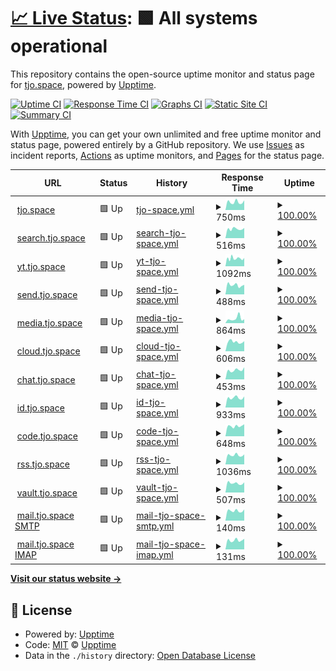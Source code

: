 # [📈 Live Status](https://status.tjo.space): <!--live status--> **🟩 All systems operational**

This repository contains the open-source uptime monitor and status page for [tjo.space](https://tjo.space), powered by [Upptime](https://github.com/upptime/upptime).

[![Uptime CI](https://github.com/tjo-space/status/workflows/Uptime%20CI/badge.svg)](https://github.com/tjo-space/status/actions?query=workflow%3A%22Uptime+CI%22)
[![Response Time CI](https://github.com/tjo-space/status/workflows/Response%20Time%20CI/badge.svg)](https://github.com/tjo-space/status/actions?query=workflow%3A%22Response+Time+CI%22)
[![Graphs CI](https://github.com/tjo-space/status/workflows/Graphs%20CI/badge.svg)](https://github.com/tjo-space/status/actions?query=workflow%3A%22Graphs+CI%22)
[![Static Site CI](https://github.com/tjo-space/status/workflows/Static%20Site%20CI/badge.svg)](https://github.com/tjo-space/status/actions?query=workflow%3A%22Static+Site+CI%22)
[![Summary CI](https://github.com/tjo-space/status/workflows/Summary%20CI/badge.svg)](https://github.com/tjo-space/status/actions?query=workflow%3A%22Summary+CI%22)

With [Upptime](https://upptime.js.org), you can get your own unlimited and free uptime monitor and status page, powered entirely by a GitHub repository. We use [Issues](https://github.com/upptime/upptime/issues) as incident reports, [Actions](https://github.com/tjo-space/status/actions) as uptime monitors, and [Pages](https://status.tjo.space) for the status page.

<!--start: status pages-->
<!-- This summary is generated by Upptime (https://github.com/upptime/upptime) -->
<!-- Do not edit this manually, your changes will be overwritten -->
<!-- prettier-ignore -->
| URL | Status | History | Response Time | Uptime |
| --- | ------ | ------- | ------------- | ------ |
| <img alt="" src="https://icons.duckduckgo.com/ip3/tjo.space.ico" height="13"> [tjo.space](https://tjo.space) | 🟩 Up | [tjo-space.yml](https://github.com/tjo-space/status/commits/HEAD/history/tjo-space.yml) | <details><summary><img alt="Response time graph" src="./graphs/tjo-space/response-time-week.png" height="20"> 750ms</summary><br><a href="https://status.tjo.space/history/tjo-space"><img alt="Response time 639" src="https://img.shields.io/endpoint?url=https%3A%2F%2Fraw.githubusercontent.com%2Ftjo-space%2Fstatus%2FHEAD%2Fapi%2Ftjo-space%2Fresponse-time.json"></a><br><a href="https://status.tjo.space/history/tjo-space"><img alt="24-hour response time 909" src="https://img.shields.io/endpoint?url=https%3A%2F%2Fraw.githubusercontent.com%2Ftjo-space%2Fstatus%2FHEAD%2Fapi%2Ftjo-space%2Fresponse-time-day.json"></a><br><a href="https://status.tjo.space/history/tjo-space"><img alt="7-day response time 750" src="https://img.shields.io/endpoint?url=https%3A%2F%2Fraw.githubusercontent.com%2Ftjo-space%2Fstatus%2FHEAD%2Fapi%2Ftjo-space%2Fresponse-time-week.json"></a><br><a href="https://status.tjo.space/history/tjo-space"><img alt="30-day response time 818" src="https://img.shields.io/endpoint?url=https%3A%2F%2Fraw.githubusercontent.com%2Ftjo-space%2Fstatus%2FHEAD%2Fapi%2Ftjo-space%2Fresponse-time-month.json"></a><br><a href="https://status.tjo.space/history/tjo-space"><img alt="1-year response time 855" src="https://img.shields.io/endpoint?url=https%3A%2F%2Fraw.githubusercontent.com%2Ftjo-space%2Fstatus%2FHEAD%2Fapi%2Ftjo-space%2Fresponse-time-year.json"></a></details> | <details><summary><a href="https://status.tjo.space/history/tjo-space">100.00%</a></summary><a href="https://status.tjo.space/history/tjo-space"><img alt="All-time uptime 98.30%" src="https://img.shields.io/endpoint?url=https%3A%2F%2Fraw.githubusercontent.com%2Ftjo-space%2Fstatus%2FHEAD%2Fapi%2Ftjo-space%2Fuptime.json"></a><br><a href="https://status.tjo.space/history/tjo-space"><img alt="24-hour uptime 100.00%" src="https://img.shields.io/endpoint?url=https%3A%2F%2Fraw.githubusercontent.com%2Ftjo-space%2Fstatus%2FHEAD%2Fapi%2Ftjo-space%2Fuptime-day.json"></a><br><a href="https://status.tjo.space/history/tjo-space"><img alt="7-day uptime 100.00%" src="https://img.shields.io/endpoint?url=https%3A%2F%2Fraw.githubusercontent.com%2Ftjo-space%2Fstatus%2FHEAD%2Fapi%2Ftjo-space%2Fuptime-week.json"></a><br><a href="https://status.tjo.space/history/tjo-space"><img alt="30-day uptime 100.00%" src="https://img.shields.io/endpoint?url=https%3A%2F%2Fraw.githubusercontent.com%2Ftjo-space%2Fstatus%2FHEAD%2Fapi%2Ftjo-space%2Fuptime-month.json"></a><br><a href="https://status.tjo.space/history/tjo-space"><img alt="1-year uptime 100.00%" src="https://img.shields.io/endpoint?url=https%3A%2F%2Fraw.githubusercontent.com%2Ftjo-space%2Fstatus%2FHEAD%2Fapi%2Ftjo-space%2Fuptime-year.json"></a></details>
| <img alt="" src="https://icons.duckduckgo.com/ip3/search.tjo.space.ico" height="13"> [search.tjo.space](https://search.tjo.space) | 🟩 Up | [search-tjo-space.yml](https://github.com/tjo-space/status/commits/HEAD/history/search-tjo-space.yml) | <details><summary><img alt="Response time graph" src="./graphs/search-tjo-space/response-time-week.png" height="20"> 516ms</summary><br><a href="https://status.tjo.space/history/search-tjo-space"><img alt="Response time 547" src="https://img.shields.io/endpoint?url=https%3A%2F%2Fraw.githubusercontent.com%2Ftjo-space%2Fstatus%2FHEAD%2Fapi%2Fsearch-tjo-space%2Fresponse-time.json"></a><br><a href="https://status.tjo.space/history/search-tjo-space"><img alt="24-hour response time 604" src="https://img.shields.io/endpoint?url=https%3A%2F%2Fraw.githubusercontent.com%2Ftjo-space%2Fstatus%2FHEAD%2Fapi%2Fsearch-tjo-space%2Fresponse-time-day.json"></a><br><a href="https://status.tjo.space/history/search-tjo-space"><img alt="7-day response time 516" src="https://img.shields.io/endpoint?url=https%3A%2F%2Fraw.githubusercontent.com%2Ftjo-space%2Fstatus%2FHEAD%2Fapi%2Fsearch-tjo-space%2Fresponse-time-week.json"></a><br><a href="https://status.tjo.space/history/search-tjo-space"><img alt="30-day response time 548" src="https://img.shields.io/endpoint?url=https%3A%2F%2Fraw.githubusercontent.com%2Ftjo-space%2Fstatus%2FHEAD%2Fapi%2Fsearch-tjo-space%2Fresponse-time-month.json"></a><br><a href="https://status.tjo.space/history/search-tjo-space"><img alt="1-year response time 547" src="https://img.shields.io/endpoint?url=https%3A%2F%2Fraw.githubusercontent.com%2Ftjo-space%2Fstatus%2FHEAD%2Fapi%2Fsearch-tjo-space%2Fresponse-time-year.json"></a></details> | <details><summary><a href="https://status.tjo.space/history/search-tjo-space">100.00%</a></summary><a href="https://status.tjo.space/history/search-tjo-space"><img alt="All-time uptime 100.00%" src="https://img.shields.io/endpoint?url=https%3A%2F%2Fraw.githubusercontent.com%2Ftjo-space%2Fstatus%2FHEAD%2Fapi%2Fsearch-tjo-space%2Fuptime.json"></a><br><a href="https://status.tjo.space/history/search-tjo-space"><img alt="24-hour uptime 100.00%" src="https://img.shields.io/endpoint?url=https%3A%2F%2Fraw.githubusercontent.com%2Ftjo-space%2Fstatus%2FHEAD%2Fapi%2Fsearch-tjo-space%2Fuptime-day.json"></a><br><a href="https://status.tjo.space/history/search-tjo-space"><img alt="7-day uptime 100.00%" src="https://img.shields.io/endpoint?url=https%3A%2F%2Fraw.githubusercontent.com%2Ftjo-space%2Fstatus%2FHEAD%2Fapi%2Fsearch-tjo-space%2Fuptime-week.json"></a><br><a href="https://status.tjo.space/history/search-tjo-space"><img alt="30-day uptime 100.00%" src="https://img.shields.io/endpoint?url=https%3A%2F%2Fraw.githubusercontent.com%2Ftjo-space%2Fstatus%2FHEAD%2Fapi%2Fsearch-tjo-space%2Fuptime-month.json"></a><br><a href="https://status.tjo.space/history/search-tjo-space"><img alt="1-year uptime 100.00%" src="https://img.shields.io/endpoint?url=https%3A%2F%2Fraw.githubusercontent.com%2Ftjo-space%2Fstatus%2FHEAD%2Fapi%2Fsearch-tjo-space%2Fuptime-year.json"></a></details>
| <img alt="" src="https://icons.duckduckgo.com/ip3/yt.tjo.space.ico" height="13"> [yt.tjo.space](https://yt.tjo.space/feed/trending) | 🟩 Up | [yt-tjo-space.yml](https://github.com/tjo-space/status/commits/HEAD/history/yt-tjo-space.yml) | <details><summary><img alt="Response time graph" src="./graphs/yt-tjo-space/response-time-week.png" height="20"> 1092ms</summary><br><a href="https://status.tjo.space/history/yt-tjo-space"><img alt="Response time 1156" src="https://img.shields.io/endpoint?url=https%3A%2F%2Fraw.githubusercontent.com%2Ftjo-space%2Fstatus%2FHEAD%2Fapi%2Fyt-tjo-space%2Fresponse-time.json"></a><br><a href="https://status.tjo.space/history/yt-tjo-space"><img alt="24-hour response time 1141" src="https://img.shields.io/endpoint?url=https%3A%2F%2Fraw.githubusercontent.com%2Ftjo-space%2Fstatus%2FHEAD%2Fapi%2Fyt-tjo-space%2Fresponse-time-day.json"></a><br><a href="https://status.tjo.space/history/yt-tjo-space"><img alt="7-day response time 1092" src="https://img.shields.io/endpoint?url=https%3A%2F%2Fraw.githubusercontent.com%2Ftjo-space%2Fstatus%2FHEAD%2Fapi%2Fyt-tjo-space%2Fresponse-time-week.json"></a><br><a href="https://status.tjo.space/history/yt-tjo-space"><img alt="30-day response time 1128" src="https://img.shields.io/endpoint?url=https%3A%2F%2Fraw.githubusercontent.com%2Ftjo-space%2Fstatus%2FHEAD%2Fapi%2Fyt-tjo-space%2Fresponse-time-month.json"></a><br><a href="https://status.tjo.space/history/yt-tjo-space"><img alt="1-year response time 1156" src="https://img.shields.io/endpoint?url=https%3A%2F%2Fraw.githubusercontent.com%2Ftjo-space%2Fstatus%2FHEAD%2Fapi%2Fyt-tjo-space%2Fresponse-time-year.json"></a></details> | <details><summary><a href="https://status.tjo.space/history/yt-tjo-space">100.00%</a></summary><a href="https://status.tjo.space/history/yt-tjo-space"><img alt="All-time uptime 99.97%" src="https://img.shields.io/endpoint?url=https%3A%2F%2Fraw.githubusercontent.com%2Ftjo-space%2Fstatus%2FHEAD%2Fapi%2Fyt-tjo-space%2Fuptime.json"></a><br><a href="https://status.tjo.space/history/yt-tjo-space"><img alt="24-hour uptime 100.00%" src="https://img.shields.io/endpoint?url=https%3A%2F%2Fraw.githubusercontent.com%2Ftjo-space%2Fstatus%2FHEAD%2Fapi%2Fyt-tjo-space%2Fuptime-day.json"></a><br><a href="https://status.tjo.space/history/yt-tjo-space"><img alt="7-day uptime 100.00%" src="https://img.shields.io/endpoint?url=https%3A%2F%2Fraw.githubusercontent.com%2Ftjo-space%2Fstatus%2FHEAD%2Fapi%2Fyt-tjo-space%2Fuptime-week.json"></a><br><a href="https://status.tjo.space/history/yt-tjo-space"><img alt="30-day uptime 100.00%" src="https://img.shields.io/endpoint?url=https%3A%2F%2Fraw.githubusercontent.com%2Ftjo-space%2Fstatus%2FHEAD%2Fapi%2Fyt-tjo-space%2Fuptime-month.json"></a><br><a href="https://status.tjo.space/history/yt-tjo-space"><img alt="1-year uptime 99.97%" src="https://img.shields.io/endpoint?url=https%3A%2F%2Fraw.githubusercontent.com%2Ftjo-space%2Fstatus%2FHEAD%2Fapi%2Fyt-tjo-space%2Fuptime-year.json"></a></details>
| <img alt="" src="https://icons.duckduckgo.com/ip3/send.tjo.space.ico" height="13"> [send.tjo.space](https://send.tjo.space) | 🟩 Up | [send-tjo-space.yml](https://github.com/tjo-space/status/commits/HEAD/history/send-tjo-space.yml) | <details><summary><img alt="Response time graph" src="./graphs/send-tjo-space/response-time-week.png" height="20"> 488ms</summary><br><a href="https://status.tjo.space/history/send-tjo-space"><img alt="Response time 545" src="https://img.shields.io/endpoint?url=https%3A%2F%2Fraw.githubusercontent.com%2Ftjo-space%2Fstatus%2FHEAD%2Fapi%2Fsend-tjo-space%2Fresponse-time.json"></a><br><a href="https://status.tjo.space/history/send-tjo-space"><img alt="24-hour response time 488" src="https://img.shields.io/endpoint?url=https%3A%2F%2Fraw.githubusercontent.com%2Ftjo-space%2Fstatus%2FHEAD%2Fapi%2Fsend-tjo-space%2Fresponse-time-day.json"></a><br><a href="https://status.tjo.space/history/send-tjo-space"><img alt="7-day response time 488" src="https://img.shields.io/endpoint?url=https%3A%2F%2Fraw.githubusercontent.com%2Ftjo-space%2Fstatus%2FHEAD%2Fapi%2Fsend-tjo-space%2Fresponse-time-week.json"></a><br><a href="https://status.tjo.space/history/send-tjo-space"><img alt="30-day response time 544" src="https://img.shields.io/endpoint?url=https%3A%2F%2Fraw.githubusercontent.com%2Ftjo-space%2Fstatus%2FHEAD%2Fapi%2Fsend-tjo-space%2Fresponse-time-month.json"></a><br><a href="https://status.tjo.space/history/send-tjo-space"><img alt="1-year response time 545" src="https://img.shields.io/endpoint?url=https%3A%2F%2Fraw.githubusercontent.com%2Ftjo-space%2Fstatus%2FHEAD%2Fapi%2Fsend-tjo-space%2Fresponse-time-year.json"></a></details> | <details><summary><a href="https://status.tjo.space/history/send-tjo-space">100.00%</a></summary><a href="https://status.tjo.space/history/send-tjo-space"><img alt="All-time uptime 100.00%" src="https://img.shields.io/endpoint?url=https%3A%2F%2Fraw.githubusercontent.com%2Ftjo-space%2Fstatus%2FHEAD%2Fapi%2Fsend-tjo-space%2Fuptime.json"></a><br><a href="https://status.tjo.space/history/send-tjo-space"><img alt="24-hour uptime 100.00%" src="https://img.shields.io/endpoint?url=https%3A%2F%2Fraw.githubusercontent.com%2Ftjo-space%2Fstatus%2FHEAD%2Fapi%2Fsend-tjo-space%2Fuptime-day.json"></a><br><a href="https://status.tjo.space/history/send-tjo-space"><img alt="7-day uptime 100.00%" src="https://img.shields.io/endpoint?url=https%3A%2F%2Fraw.githubusercontent.com%2Ftjo-space%2Fstatus%2FHEAD%2Fapi%2Fsend-tjo-space%2Fuptime-week.json"></a><br><a href="https://status.tjo.space/history/send-tjo-space"><img alt="30-day uptime 100.00%" src="https://img.shields.io/endpoint?url=https%3A%2F%2Fraw.githubusercontent.com%2Ftjo-space%2Fstatus%2FHEAD%2Fapi%2Fsend-tjo-space%2Fuptime-month.json"></a><br><a href="https://status.tjo.space/history/send-tjo-space"><img alt="1-year uptime 100.00%" src="https://img.shields.io/endpoint?url=https%3A%2F%2Fraw.githubusercontent.com%2Ftjo-space%2Fstatus%2FHEAD%2Fapi%2Fsend-tjo-space%2Fuptime-year.json"></a></details>
| <img alt="" src="https://icons.duckduckgo.com/ip3/media.tjo.space.ico" height="13"> [media.tjo.space](https://media.tjo.space) | 🟩 Up | [media-tjo-space.yml](https://github.com/tjo-space/status/commits/HEAD/history/media-tjo-space.yml) | <details><summary><img alt="Response time graph" src="./graphs/media-tjo-space/response-time-week.png" height="20"> 864ms</summary><br><a href="https://status.tjo.space/history/media-tjo-space"><img alt="Response time 711" src="https://img.shields.io/endpoint?url=https%3A%2F%2Fraw.githubusercontent.com%2Ftjo-space%2Fstatus%2FHEAD%2Fapi%2Fmedia-tjo-space%2Fresponse-time.json"></a><br><a href="https://status.tjo.space/history/media-tjo-space"><img alt="24-hour response time 703" src="https://img.shields.io/endpoint?url=https%3A%2F%2Fraw.githubusercontent.com%2Ftjo-space%2Fstatus%2FHEAD%2Fapi%2Fmedia-tjo-space%2Fresponse-time-day.json"></a><br><a href="https://status.tjo.space/history/media-tjo-space"><img alt="7-day response time 864" src="https://img.shields.io/endpoint?url=https%3A%2F%2Fraw.githubusercontent.com%2Ftjo-space%2Fstatus%2FHEAD%2Fapi%2Fmedia-tjo-space%2Fresponse-time-week.json"></a><br><a href="https://status.tjo.space/history/media-tjo-space"><img alt="30-day response time 762" src="https://img.shields.io/endpoint?url=https%3A%2F%2Fraw.githubusercontent.com%2Ftjo-space%2Fstatus%2FHEAD%2Fapi%2Fmedia-tjo-space%2Fresponse-time-month.json"></a><br><a href="https://status.tjo.space/history/media-tjo-space"><img alt="1-year response time 730" src="https://img.shields.io/endpoint?url=https%3A%2F%2Fraw.githubusercontent.com%2Ftjo-space%2Fstatus%2FHEAD%2Fapi%2Fmedia-tjo-space%2Fresponse-time-year.json"></a></details> | <details><summary><a href="https://status.tjo.space/history/media-tjo-space">100.00%</a></summary><a href="https://status.tjo.space/history/media-tjo-space"><img alt="All-time uptime 99.28%" src="https://img.shields.io/endpoint?url=https%3A%2F%2Fraw.githubusercontent.com%2Ftjo-space%2Fstatus%2FHEAD%2Fapi%2Fmedia-tjo-space%2Fuptime.json"></a><br><a href="https://status.tjo.space/history/media-tjo-space"><img alt="24-hour uptime 100.00%" src="https://img.shields.io/endpoint?url=https%3A%2F%2Fraw.githubusercontent.com%2Ftjo-space%2Fstatus%2FHEAD%2Fapi%2Fmedia-tjo-space%2Fuptime-day.json"></a><br><a href="https://status.tjo.space/history/media-tjo-space"><img alt="7-day uptime 100.00%" src="https://img.shields.io/endpoint?url=https%3A%2F%2Fraw.githubusercontent.com%2Ftjo-space%2Fstatus%2FHEAD%2Fapi%2Fmedia-tjo-space%2Fuptime-week.json"></a><br><a href="https://status.tjo.space/history/media-tjo-space"><img alt="30-day uptime 100.00%" src="https://img.shields.io/endpoint?url=https%3A%2F%2Fraw.githubusercontent.com%2Ftjo-space%2Fstatus%2FHEAD%2Fapi%2Fmedia-tjo-space%2Fuptime-month.json"></a><br><a href="https://status.tjo.space/history/media-tjo-space"><img alt="1-year uptime 99.10%" src="https://img.shields.io/endpoint?url=https%3A%2F%2Fraw.githubusercontent.com%2Ftjo-space%2Fstatus%2FHEAD%2Fapi%2Fmedia-tjo-space%2Fuptime-year.json"></a></details>
| <img alt="" src="https://icons.duckduckgo.com/ip3/cloud.tjo.space.ico" height="13"> [cloud.tjo.space](https://cloud.tjo.space/status.php) | 🟩 Up | [cloud-tjo-space.yml](https://github.com/tjo-space/status/commits/HEAD/history/cloud-tjo-space.yml) | <details><summary><img alt="Response time graph" src="./graphs/cloud-tjo-space/response-time-week.png" height="20"> 606ms</summary><br><a href="https://status.tjo.space/history/cloud-tjo-space"><img alt="Response time 2019" src="https://img.shields.io/endpoint?url=https%3A%2F%2Fraw.githubusercontent.com%2Ftjo-space%2Fstatus%2FHEAD%2Fapi%2Fcloud-tjo-space%2Fresponse-time.json"></a><br><a href="https://status.tjo.space/history/cloud-tjo-space"><img alt="24-hour response time 665" src="https://img.shields.io/endpoint?url=https%3A%2F%2Fraw.githubusercontent.com%2Ftjo-space%2Fstatus%2FHEAD%2Fapi%2Fcloud-tjo-space%2Fresponse-time-day.json"></a><br><a href="https://status.tjo.space/history/cloud-tjo-space"><img alt="7-day response time 606" src="https://img.shields.io/endpoint?url=https%3A%2F%2Fraw.githubusercontent.com%2Ftjo-space%2Fstatus%2FHEAD%2Fapi%2Fcloud-tjo-space%2Fresponse-time-week.json"></a><br><a href="https://status.tjo.space/history/cloud-tjo-space"><img alt="30-day response time 630" src="https://img.shields.io/endpoint?url=https%3A%2F%2Fraw.githubusercontent.com%2Ftjo-space%2Fstatus%2FHEAD%2Fapi%2Fcloud-tjo-space%2Fresponse-time-month.json"></a><br><a href="https://status.tjo.space/history/cloud-tjo-space"><img alt="1-year response time 1446" src="https://img.shields.io/endpoint?url=https%3A%2F%2Fraw.githubusercontent.com%2Ftjo-space%2Fstatus%2FHEAD%2Fapi%2Fcloud-tjo-space%2Fresponse-time-year.json"></a></details> | <details><summary><a href="https://status.tjo.space/history/cloud-tjo-space">100.00%</a></summary><a href="https://status.tjo.space/history/cloud-tjo-space"><img alt="All-time uptime 97.74%" src="https://img.shields.io/endpoint?url=https%3A%2F%2Fraw.githubusercontent.com%2Ftjo-space%2Fstatus%2FHEAD%2Fapi%2Fcloud-tjo-space%2Fuptime.json"></a><br><a href="https://status.tjo.space/history/cloud-tjo-space"><img alt="24-hour uptime 100.00%" src="https://img.shields.io/endpoint?url=https%3A%2F%2Fraw.githubusercontent.com%2Ftjo-space%2Fstatus%2FHEAD%2Fapi%2Fcloud-tjo-space%2Fuptime-day.json"></a><br><a href="https://status.tjo.space/history/cloud-tjo-space"><img alt="7-day uptime 100.00%" src="https://img.shields.io/endpoint?url=https%3A%2F%2Fraw.githubusercontent.com%2Ftjo-space%2Fstatus%2FHEAD%2Fapi%2Fcloud-tjo-space%2Fuptime-week.json"></a><br><a href="https://status.tjo.space/history/cloud-tjo-space"><img alt="30-day uptime 100.00%" src="https://img.shields.io/endpoint?url=https%3A%2F%2Fraw.githubusercontent.com%2Ftjo-space%2Fstatus%2FHEAD%2Fapi%2Fcloud-tjo-space%2Fuptime-month.json"></a><br><a href="https://status.tjo.space/history/cloud-tjo-space"><img alt="1-year uptime 98.45%" src="https://img.shields.io/endpoint?url=https%3A%2F%2Fraw.githubusercontent.com%2Ftjo-space%2Fstatus%2FHEAD%2Fapi%2Fcloud-tjo-space%2Fuptime-year.json"></a></details>
| <img alt="" src="https://icons.duckduckgo.com/ip3/chat.tjo.space.ico" height="13"> [chat.tjo.space](https://chat.tjo.space) | 🟩 Up | [chat-tjo-space.yml](https://github.com/tjo-space/status/commits/HEAD/history/chat-tjo-space.yml) | <details><summary><img alt="Response time graph" src="./graphs/chat-tjo-space/response-time-week.png" height="20"> 453ms</summary><br><a href="https://status.tjo.space/history/chat-tjo-space"><img alt="Response time 524" src="https://img.shields.io/endpoint?url=https%3A%2F%2Fraw.githubusercontent.com%2Ftjo-space%2Fstatus%2FHEAD%2Fapi%2Fchat-tjo-space%2Fresponse-time.json"></a><br><a href="https://status.tjo.space/history/chat-tjo-space"><img alt="24-hour response time 532" src="https://img.shields.io/endpoint?url=https%3A%2F%2Fraw.githubusercontent.com%2Ftjo-space%2Fstatus%2FHEAD%2Fapi%2Fchat-tjo-space%2Fresponse-time-day.json"></a><br><a href="https://status.tjo.space/history/chat-tjo-space"><img alt="7-day response time 453" src="https://img.shields.io/endpoint?url=https%3A%2F%2Fraw.githubusercontent.com%2Ftjo-space%2Fstatus%2FHEAD%2Fapi%2Fchat-tjo-space%2Fresponse-time-week.json"></a><br><a href="https://status.tjo.space/history/chat-tjo-space"><img alt="30-day response time 496" src="https://img.shields.io/endpoint?url=https%3A%2F%2Fraw.githubusercontent.com%2Ftjo-space%2Fstatus%2FHEAD%2Fapi%2Fchat-tjo-space%2Fresponse-time-month.json"></a><br><a href="https://status.tjo.space/history/chat-tjo-space"><img alt="1-year response time 529" src="https://img.shields.io/endpoint?url=https%3A%2F%2Fraw.githubusercontent.com%2Ftjo-space%2Fstatus%2FHEAD%2Fapi%2Fchat-tjo-space%2Fresponse-time-year.json"></a></details> | <details><summary><a href="https://status.tjo.space/history/chat-tjo-space">100.00%</a></summary><a href="https://status.tjo.space/history/chat-tjo-space"><img alt="All-time uptime 99.30%" src="https://img.shields.io/endpoint?url=https%3A%2F%2Fraw.githubusercontent.com%2Ftjo-space%2Fstatus%2FHEAD%2Fapi%2Fchat-tjo-space%2Fuptime.json"></a><br><a href="https://status.tjo.space/history/chat-tjo-space"><img alt="24-hour uptime 100.00%" src="https://img.shields.io/endpoint?url=https%3A%2F%2Fraw.githubusercontent.com%2Ftjo-space%2Fstatus%2FHEAD%2Fapi%2Fchat-tjo-space%2Fuptime-day.json"></a><br><a href="https://status.tjo.space/history/chat-tjo-space"><img alt="7-day uptime 100.00%" src="https://img.shields.io/endpoint?url=https%3A%2F%2Fraw.githubusercontent.com%2Ftjo-space%2Fstatus%2FHEAD%2Fapi%2Fchat-tjo-space%2Fuptime-week.json"></a><br><a href="https://status.tjo.space/history/chat-tjo-space"><img alt="30-day uptime 100.00%" src="https://img.shields.io/endpoint?url=https%3A%2F%2Fraw.githubusercontent.com%2Ftjo-space%2Fstatus%2FHEAD%2Fapi%2Fchat-tjo-space%2Fuptime-month.json"></a><br><a href="https://status.tjo.space/history/chat-tjo-space"><img alt="1-year uptime 98.99%" src="https://img.shields.io/endpoint?url=https%3A%2F%2Fraw.githubusercontent.com%2Ftjo-space%2Fstatus%2FHEAD%2Fapi%2Fchat-tjo-space%2Fuptime-year.json"></a></details>
| <img alt="" src="https://icons.duckduckgo.com/ip3/id.tjo.space.ico" height="13"> [id.tjo.space](https://id.tjo.space) | 🟩 Up | [id-tjo-space.yml](https://github.com/tjo-space/status/commits/HEAD/history/id-tjo-space.yml) | <details><summary><img alt="Response time graph" src="./graphs/id-tjo-space/response-time-week.png" height="20"> 933ms</summary><br><a href="https://status.tjo.space/history/id-tjo-space"><img alt="Response time 793" src="https://img.shields.io/endpoint?url=https%3A%2F%2Fraw.githubusercontent.com%2Ftjo-space%2Fstatus%2FHEAD%2Fapi%2Fid-tjo-space%2Fresponse-time.json"></a><br><a href="https://status.tjo.space/history/id-tjo-space"><img alt="24-hour response time 1080" src="https://img.shields.io/endpoint?url=https%3A%2F%2Fraw.githubusercontent.com%2Ftjo-space%2Fstatus%2FHEAD%2Fapi%2Fid-tjo-space%2Fresponse-time-day.json"></a><br><a href="https://status.tjo.space/history/id-tjo-space"><img alt="7-day response time 933" src="https://img.shields.io/endpoint?url=https%3A%2F%2Fraw.githubusercontent.com%2Ftjo-space%2Fstatus%2FHEAD%2Fapi%2Fid-tjo-space%2Fresponse-time-week.json"></a><br><a href="https://status.tjo.space/history/id-tjo-space"><img alt="30-day response time 958" src="https://img.shields.io/endpoint?url=https%3A%2F%2Fraw.githubusercontent.com%2Ftjo-space%2Fstatus%2FHEAD%2Fapi%2Fid-tjo-space%2Fresponse-time-month.json"></a><br><a href="https://status.tjo.space/history/id-tjo-space"><img alt="1-year response time 747" src="https://img.shields.io/endpoint?url=https%3A%2F%2Fraw.githubusercontent.com%2Ftjo-space%2Fstatus%2FHEAD%2Fapi%2Fid-tjo-space%2Fresponse-time-year.json"></a></details> | <details><summary><a href="https://status.tjo.space/history/id-tjo-space">100.00%</a></summary><a href="https://status.tjo.space/history/id-tjo-space"><img alt="All-time uptime 99.05%" src="https://img.shields.io/endpoint?url=https%3A%2F%2Fraw.githubusercontent.com%2Ftjo-space%2Fstatus%2FHEAD%2Fapi%2Fid-tjo-space%2Fuptime.json"></a><br><a href="https://status.tjo.space/history/id-tjo-space"><img alt="24-hour uptime 100.00%" src="https://img.shields.io/endpoint?url=https%3A%2F%2Fraw.githubusercontent.com%2Ftjo-space%2Fstatus%2FHEAD%2Fapi%2Fid-tjo-space%2Fuptime-day.json"></a><br><a href="https://status.tjo.space/history/id-tjo-space"><img alt="7-day uptime 100.00%" src="https://img.shields.io/endpoint?url=https%3A%2F%2Fraw.githubusercontent.com%2Ftjo-space%2Fstatus%2FHEAD%2Fapi%2Fid-tjo-space%2Fuptime-week.json"></a><br><a href="https://status.tjo.space/history/id-tjo-space"><img alt="30-day uptime 100.00%" src="https://img.shields.io/endpoint?url=https%3A%2F%2Fraw.githubusercontent.com%2Ftjo-space%2Fstatus%2FHEAD%2Fapi%2Fid-tjo-space%2Fuptime-month.json"></a><br><a href="https://status.tjo.space/history/id-tjo-space"><img alt="1-year uptime 99.03%" src="https://img.shields.io/endpoint?url=https%3A%2F%2Fraw.githubusercontent.com%2Ftjo-space%2Fstatus%2FHEAD%2Fapi%2Fid-tjo-space%2Fuptime-year.json"></a></details>
| <img alt="" src="https://icons.duckduckgo.com/ip3/code.tjo.space.ico" height="13"> [code.tjo.space](https://code.tjo.space) | 🟩 Up | [code-tjo-space.yml](https://github.com/tjo-space/status/commits/HEAD/history/code-tjo-space.yml) | <details><summary><img alt="Response time graph" src="./graphs/code-tjo-space/response-time-week.png" height="20"> 648ms</summary><br><a href="https://status.tjo.space/history/code-tjo-space"><img alt="Response time 952" src="https://img.shields.io/endpoint?url=https%3A%2F%2Fraw.githubusercontent.com%2Ftjo-space%2Fstatus%2FHEAD%2Fapi%2Fcode-tjo-space%2Fresponse-time.json"></a><br><a href="https://status.tjo.space/history/code-tjo-space"><img alt="24-hour response time 706" src="https://img.shields.io/endpoint?url=https%3A%2F%2Fraw.githubusercontent.com%2Ftjo-space%2Fstatus%2FHEAD%2Fapi%2Fcode-tjo-space%2Fresponse-time-day.json"></a><br><a href="https://status.tjo.space/history/code-tjo-space"><img alt="7-day response time 648" src="https://img.shields.io/endpoint?url=https%3A%2F%2Fraw.githubusercontent.com%2Ftjo-space%2Fstatus%2FHEAD%2Fapi%2Fcode-tjo-space%2Fresponse-time-week.json"></a><br><a href="https://status.tjo.space/history/code-tjo-space"><img alt="30-day response time 685" src="https://img.shields.io/endpoint?url=https%3A%2F%2Fraw.githubusercontent.com%2Ftjo-space%2Fstatus%2FHEAD%2Fapi%2Fcode-tjo-space%2Fresponse-time-month.json"></a><br><a href="https://status.tjo.space/history/code-tjo-space"><img alt="1-year response time 971" src="https://img.shields.io/endpoint?url=https%3A%2F%2Fraw.githubusercontent.com%2Ftjo-space%2Fstatus%2FHEAD%2Fapi%2Fcode-tjo-space%2Fresponse-time-year.json"></a></details> | <details><summary><a href="https://status.tjo.space/history/code-tjo-space">100.00%</a></summary><a href="https://status.tjo.space/history/code-tjo-space"><img alt="All-time uptime 98.93%" src="https://img.shields.io/endpoint?url=https%3A%2F%2Fraw.githubusercontent.com%2Ftjo-space%2Fstatus%2FHEAD%2Fapi%2Fcode-tjo-space%2Fuptime.json"></a><br><a href="https://status.tjo.space/history/code-tjo-space"><img alt="24-hour uptime 100.00%" src="https://img.shields.io/endpoint?url=https%3A%2F%2Fraw.githubusercontent.com%2Ftjo-space%2Fstatus%2FHEAD%2Fapi%2Fcode-tjo-space%2Fuptime-day.json"></a><br><a href="https://status.tjo.space/history/code-tjo-space"><img alt="7-day uptime 100.00%" src="https://img.shields.io/endpoint?url=https%3A%2F%2Fraw.githubusercontent.com%2Ftjo-space%2Fstatus%2FHEAD%2Fapi%2Fcode-tjo-space%2Fuptime-week.json"></a><br><a href="https://status.tjo.space/history/code-tjo-space"><img alt="30-day uptime 100.00%" src="https://img.shields.io/endpoint?url=https%3A%2F%2Fraw.githubusercontent.com%2Ftjo-space%2Fstatus%2FHEAD%2Fapi%2Fcode-tjo-space%2Fuptime-month.json"></a><br><a href="https://status.tjo.space/history/code-tjo-space"><img alt="1-year uptime 99.11%" src="https://img.shields.io/endpoint?url=https%3A%2F%2Fraw.githubusercontent.com%2Ftjo-space%2Fstatus%2FHEAD%2Fapi%2Fcode-tjo-space%2Fuptime-year.json"></a></details>
| <img alt="" src="https://icons.duckduckgo.com/ip3/rss.tjo.space.ico" height="13"> [rss.tjo.space](https://rss.tjo.space) | 🟩 Up | [rss-tjo-space.yml](https://github.com/tjo-space/status/commits/HEAD/history/rss-tjo-space.yml) | <details><summary><img alt="Response time graph" src="./graphs/rss-tjo-space/response-time-week.png" height="20"> 1036ms</summary><br><a href="https://status.tjo.space/history/rss-tjo-space"><img alt="Response time 1139" src="https://img.shields.io/endpoint?url=https%3A%2F%2Fraw.githubusercontent.com%2Ftjo-space%2Fstatus%2FHEAD%2Fapi%2Frss-tjo-space%2Fresponse-time.json"></a><br><a href="https://status.tjo.space/history/rss-tjo-space"><img alt="24-hour response time 1235" src="https://img.shields.io/endpoint?url=https%3A%2F%2Fraw.githubusercontent.com%2Ftjo-space%2Fstatus%2FHEAD%2Fapi%2Frss-tjo-space%2Fresponse-time-day.json"></a><br><a href="https://status.tjo.space/history/rss-tjo-space"><img alt="7-day response time 1036" src="https://img.shields.io/endpoint?url=https%3A%2F%2Fraw.githubusercontent.com%2Ftjo-space%2Fstatus%2FHEAD%2Fapi%2Frss-tjo-space%2Fresponse-time-week.json"></a><br><a href="https://status.tjo.space/history/rss-tjo-space"><img alt="30-day response time 1090" src="https://img.shields.io/endpoint?url=https%3A%2F%2Fraw.githubusercontent.com%2Ftjo-space%2Fstatus%2FHEAD%2Fapi%2Frss-tjo-space%2Fresponse-time-month.json"></a><br><a href="https://status.tjo.space/history/rss-tjo-space"><img alt="1-year response time 1139" src="https://img.shields.io/endpoint?url=https%3A%2F%2Fraw.githubusercontent.com%2Ftjo-space%2Fstatus%2FHEAD%2Fapi%2Frss-tjo-space%2Fresponse-time-year.json"></a></details> | <details><summary><a href="https://status.tjo.space/history/rss-tjo-space">100.00%</a></summary><a href="https://status.tjo.space/history/rss-tjo-space"><img alt="All-time uptime 99.48%" src="https://img.shields.io/endpoint?url=https%3A%2F%2Fraw.githubusercontent.com%2Ftjo-space%2Fstatus%2FHEAD%2Fapi%2Frss-tjo-space%2Fuptime.json"></a><br><a href="https://status.tjo.space/history/rss-tjo-space"><img alt="24-hour uptime 100.00%" src="https://img.shields.io/endpoint?url=https%3A%2F%2Fraw.githubusercontent.com%2Ftjo-space%2Fstatus%2FHEAD%2Fapi%2Frss-tjo-space%2Fuptime-day.json"></a><br><a href="https://status.tjo.space/history/rss-tjo-space"><img alt="7-day uptime 100.00%" src="https://img.shields.io/endpoint?url=https%3A%2F%2Fraw.githubusercontent.com%2Ftjo-space%2Fstatus%2FHEAD%2Fapi%2Frss-tjo-space%2Fuptime-week.json"></a><br><a href="https://status.tjo.space/history/rss-tjo-space"><img alt="30-day uptime 100.00%" src="https://img.shields.io/endpoint?url=https%3A%2F%2Fraw.githubusercontent.com%2Ftjo-space%2Fstatus%2FHEAD%2Fapi%2Frss-tjo-space%2Fuptime-month.json"></a><br><a href="https://status.tjo.space/history/rss-tjo-space"><img alt="1-year uptime 99.48%" src="https://img.shields.io/endpoint?url=https%3A%2F%2Fraw.githubusercontent.com%2Ftjo-space%2Fstatus%2FHEAD%2Fapi%2Frss-tjo-space%2Fuptime-year.json"></a></details>
| <img alt="" src="https://icons.duckduckgo.com/ip3/vault.tjo.space.ico" height="13"> [vault.tjo.space](https://vault.tjo.space) | 🟩 Up | [vault-tjo-space.yml](https://github.com/tjo-space/status/commits/HEAD/history/vault-tjo-space.yml) | <details><summary><img alt="Response time graph" src="./graphs/vault-tjo-space/response-time-week.png" height="20"> 507ms</summary><br><a href="https://status.tjo.space/history/vault-tjo-space"><img alt="Response time 612" src="https://img.shields.io/endpoint?url=https%3A%2F%2Fraw.githubusercontent.com%2Ftjo-space%2Fstatus%2FHEAD%2Fapi%2Fvault-tjo-space%2Fresponse-time.json"></a><br><a href="https://status.tjo.space/history/vault-tjo-space"><img alt="24-hour response time 581" src="https://img.shields.io/endpoint?url=https%3A%2F%2Fraw.githubusercontent.com%2Ftjo-space%2Fstatus%2FHEAD%2Fapi%2Fvault-tjo-space%2Fresponse-time-day.json"></a><br><a href="https://status.tjo.space/history/vault-tjo-space"><img alt="7-day response time 507" src="https://img.shields.io/endpoint?url=https%3A%2F%2Fraw.githubusercontent.com%2Ftjo-space%2Fstatus%2FHEAD%2Fapi%2Fvault-tjo-space%2Fresponse-time-week.json"></a><br><a href="https://status.tjo.space/history/vault-tjo-space"><img alt="30-day response time 540" src="https://img.shields.io/endpoint?url=https%3A%2F%2Fraw.githubusercontent.com%2Ftjo-space%2Fstatus%2FHEAD%2Fapi%2Fvault-tjo-space%2Fresponse-time-month.json"></a><br><a href="https://status.tjo.space/history/vault-tjo-space"><img alt="1-year response time 612" src="https://img.shields.io/endpoint?url=https%3A%2F%2Fraw.githubusercontent.com%2Ftjo-space%2Fstatus%2FHEAD%2Fapi%2Fvault-tjo-space%2Fresponse-time-year.json"></a></details> | <details><summary><a href="https://status.tjo.space/history/vault-tjo-space">100.00%</a></summary><a href="https://status.tjo.space/history/vault-tjo-space"><img alt="All-time uptime 99.92%" src="https://img.shields.io/endpoint?url=https%3A%2F%2Fraw.githubusercontent.com%2Ftjo-space%2Fstatus%2FHEAD%2Fapi%2Fvault-tjo-space%2Fuptime.json"></a><br><a href="https://status.tjo.space/history/vault-tjo-space"><img alt="24-hour uptime 100.00%" src="https://img.shields.io/endpoint?url=https%3A%2F%2Fraw.githubusercontent.com%2Ftjo-space%2Fstatus%2FHEAD%2Fapi%2Fvault-tjo-space%2Fuptime-day.json"></a><br><a href="https://status.tjo.space/history/vault-tjo-space"><img alt="7-day uptime 100.00%" src="https://img.shields.io/endpoint?url=https%3A%2F%2Fraw.githubusercontent.com%2Ftjo-space%2Fstatus%2FHEAD%2Fapi%2Fvault-tjo-space%2Fuptime-week.json"></a><br><a href="https://status.tjo.space/history/vault-tjo-space"><img alt="30-day uptime 100.00%" src="https://img.shields.io/endpoint?url=https%3A%2F%2Fraw.githubusercontent.com%2Ftjo-space%2Fstatus%2FHEAD%2Fapi%2Fvault-tjo-space%2Fuptime-month.json"></a><br><a href="https://status.tjo.space/history/vault-tjo-space"><img alt="1-year uptime 99.92%" src="https://img.shields.io/endpoint?url=https%3A%2F%2Fraw.githubusercontent.com%2Ftjo-space%2Fstatus%2FHEAD%2Fapi%2Fvault-tjo-space%2Fuptime-year.json"></a></details>
| <img alt="" src="https://icons.duckduckgo.com/ip3/null.ico" height="13"> [mail.tjo.space SMTP](mail.tjo.space) | 🟩 Up | [mail-tjo-space-smtp.yml](https://github.com/tjo-space/status/commits/HEAD/history/mail-tjo-space-smtp.yml) | <details><summary><img alt="Response time graph" src="./graphs/mail-tjo-space-smtp/response-time-week.png" height="20"> 140ms</summary><br><a href="https://status.tjo.space/history/mail-tjo-space-smtp"><img alt="Response time 171" src="https://img.shields.io/endpoint?url=https%3A%2F%2Fraw.githubusercontent.com%2Ftjo-space%2Fstatus%2FHEAD%2Fapi%2Fmail-tjo-space-smtp%2Fresponse-time.json"></a><br><a href="https://status.tjo.space/history/mail-tjo-space-smtp"><img alt="24-hour response time 159" src="https://img.shields.io/endpoint?url=https%3A%2F%2Fraw.githubusercontent.com%2Ftjo-space%2Fstatus%2FHEAD%2Fapi%2Fmail-tjo-space-smtp%2Fresponse-time-day.json"></a><br><a href="https://status.tjo.space/history/mail-tjo-space-smtp"><img alt="7-day response time 140" src="https://img.shields.io/endpoint?url=https%3A%2F%2Fraw.githubusercontent.com%2Ftjo-space%2Fstatus%2FHEAD%2Fapi%2Fmail-tjo-space-smtp%2Fresponse-time-week.json"></a><br><a href="https://status.tjo.space/history/mail-tjo-space-smtp"><img alt="30-day response time 157" src="https://img.shields.io/endpoint?url=https%3A%2F%2Fraw.githubusercontent.com%2Ftjo-space%2Fstatus%2FHEAD%2Fapi%2Fmail-tjo-space-smtp%2Fresponse-time-month.json"></a><br><a href="https://status.tjo.space/history/mail-tjo-space-smtp"><img alt="1-year response time 173" src="https://img.shields.io/endpoint?url=https%3A%2F%2Fraw.githubusercontent.com%2Ftjo-space%2Fstatus%2FHEAD%2Fapi%2Fmail-tjo-space-smtp%2Fresponse-time-year.json"></a></details> | <details><summary><a href="https://status.tjo.space/history/mail-tjo-space-smtp">100.00%</a></summary><a href="https://status.tjo.space/history/mail-tjo-space-smtp"><img alt="All-time uptime 99.60%" src="https://img.shields.io/endpoint?url=https%3A%2F%2Fraw.githubusercontent.com%2Ftjo-space%2Fstatus%2FHEAD%2Fapi%2Fmail-tjo-space-smtp%2Fuptime.json"></a><br><a href="https://status.tjo.space/history/mail-tjo-space-smtp"><img alt="24-hour uptime 100.00%" src="https://img.shields.io/endpoint?url=https%3A%2F%2Fraw.githubusercontent.com%2Ftjo-space%2Fstatus%2FHEAD%2Fapi%2Fmail-tjo-space-smtp%2Fuptime-day.json"></a><br><a href="https://status.tjo.space/history/mail-tjo-space-smtp"><img alt="7-day uptime 100.00%" src="https://img.shields.io/endpoint?url=https%3A%2F%2Fraw.githubusercontent.com%2Ftjo-space%2Fstatus%2FHEAD%2Fapi%2Fmail-tjo-space-smtp%2Fuptime-week.json"></a><br><a href="https://status.tjo.space/history/mail-tjo-space-smtp"><img alt="30-day uptime 100.00%" src="https://img.shields.io/endpoint?url=https%3A%2F%2Fraw.githubusercontent.com%2Ftjo-space%2Fstatus%2FHEAD%2Fapi%2Fmail-tjo-space-smtp%2Fuptime-month.json"></a><br><a href="https://status.tjo.space/history/mail-tjo-space-smtp"><img alt="1-year uptime 99.61%" src="https://img.shields.io/endpoint?url=https%3A%2F%2Fraw.githubusercontent.com%2Ftjo-space%2Fstatus%2FHEAD%2Fapi%2Fmail-tjo-space-smtp%2Fuptime-year.json"></a></details>
| <img alt="" src="https://icons.duckduckgo.com/ip3/null.ico" height="13"> [mail.tjo.space IMAP](mail.tjo.space) | 🟩 Up | [mail-tjo-space-imap.yml](https://github.com/tjo-space/status/commits/HEAD/history/mail-tjo-space-imap.yml) | <details><summary><img alt="Response time graph" src="./graphs/mail-tjo-space-imap/response-time-week.png" height="20"> 131ms</summary><br><a href="https://status.tjo.space/history/mail-tjo-space-imap"><img alt="Response time 156" src="https://img.shields.io/endpoint?url=https%3A%2F%2Fraw.githubusercontent.com%2Ftjo-space%2Fstatus%2FHEAD%2Fapi%2Fmail-tjo-space-imap%2Fresponse-time.json"></a><br><a href="https://status.tjo.space/history/mail-tjo-space-imap"><img alt="24-hour response time 151" src="https://img.shields.io/endpoint?url=https%3A%2F%2Fraw.githubusercontent.com%2Ftjo-space%2Fstatus%2FHEAD%2Fapi%2Fmail-tjo-space-imap%2Fresponse-time-day.json"></a><br><a href="https://status.tjo.space/history/mail-tjo-space-imap"><img alt="7-day response time 131" src="https://img.shields.io/endpoint?url=https%3A%2F%2Fraw.githubusercontent.com%2Ftjo-space%2Fstatus%2FHEAD%2Fapi%2Fmail-tjo-space-imap%2Fresponse-time-week.json"></a><br><a href="https://status.tjo.space/history/mail-tjo-space-imap"><img alt="30-day response time 142" src="https://img.shields.io/endpoint?url=https%3A%2F%2Fraw.githubusercontent.com%2Ftjo-space%2Fstatus%2FHEAD%2Fapi%2Fmail-tjo-space-imap%2Fresponse-time-month.json"></a><br><a href="https://status.tjo.space/history/mail-tjo-space-imap"><img alt="1-year response time 157" src="https://img.shields.io/endpoint?url=https%3A%2F%2Fraw.githubusercontent.com%2Ftjo-space%2Fstatus%2FHEAD%2Fapi%2Fmail-tjo-space-imap%2Fresponse-time-year.json"></a></details> | <details><summary><a href="https://status.tjo.space/history/mail-tjo-space-imap">100.00%</a></summary><a href="https://status.tjo.space/history/mail-tjo-space-imap"><img alt="All-time uptime 99.82%" src="https://img.shields.io/endpoint?url=https%3A%2F%2Fraw.githubusercontent.com%2Ftjo-space%2Fstatus%2FHEAD%2Fapi%2Fmail-tjo-space-imap%2Fuptime.json"></a><br><a href="https://status.tjo.space/history/mail-tjo-space-imap"><img alt="24-hour uptime 100.00%" src="https://img.shields.io/endpoint?url=https%3A%2F%2Fraw.githubusercontent.com%2Ftjo-space%2Fstatus%2FHEAD%2Fapi%2Fmail-tjo-space-imap%2Fuptime-day.json"></a><br><a href="https://status.tjo.space/history/mail-tjo-space-imap"><img alt="7-day uptime 100.00%" src="https://img.shields.io/endpoint?url=https%3A%2F%2Fraw.githubusercontent.com%2Ftjo-space%2Fstatus%2FHEAD%2Fapi%2Fmail-tjo-space-imap%2Fuptime-week.json"></a><br><a href="https://status.tjo.space/history/mail-tjo-space-imap"><img alt="30-day uptime 100.00%" src="https://img.shields.io/endpoint?url=https%3A%2F%2Fraw.githubusercontent.com%2Ftjo-space%2Fstatus%2FHEAD%2Fapi%2Fmail-tjo-space-imap%2Fuptime-month.json"></a><br><a href="https://status.tjo.space/history/mail-tjo-space-imap"><img alt="1-year uptime 99.89%" src="https://img.shields.io/endpoint?url=https%3A%2F%2Fraw.githubusercontent.com%2Ftjo-space%2Fstatus%2FHEAD%2Fapi%2Fmail-tjo-space-imap%2Fuptime-year.json"></a></details>

<!--end: status pages-->

[**Visit our status website →**](https://status.tjo.space)

## 📄 License

- Powered by: [Upptime](https://github.com/upptime/upptime)
- Code: [MIT](./LICENSE) © [Upptime](https://upptime.js.org)
- Data in the `./history` directory: [Open Database License](https://opendatacommons.org/licenses/odbl/1-0/)
